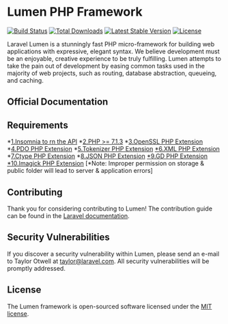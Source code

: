 # Lumen PHP Framework

[![Build Status](https://travis-ci.org/laravel/lumen-framework.svg)](https://travis-ci.org/laravel/lumen-framework)
[![Total Downloads](https://img.shields.io/packagist/dt/laravel/lumen-framework)](https://packagist.org/packages/laravel/lumen-framework)
[![Latest Stable Version](https://img.shields.io/packagist/v/laravel/lumen-framework)](https://packagist.org/packages/laravel/lumen-framework)
[![License](https://img.shields.io/packagist/l/laravel/lumen)](https://packagist.org/packages/laravel/lumen-framework)

Laravel Lumen is a stunningly fast PHP micro-framework for building web applications with expressive, elegant syntax. We believe development must be an enjoyable, creative experience to be truly fulfilling. Lumen attempts to take the pain out of development by easing common tasks used in the majority of web projects, such as routing, database abstraction, queueing, and caching.

## Official Documentation
## Requirements
*[1.Insomnia to rn the API](#general-info)
*[2.PHP >= 7.1.3](#general-info)
*[3.OpenSSL PHP Extension](#general-info)
*[4.PDO PHP Extension](#general-info)
*[5.Tokenizer PHP Extension](#general-info)
[*6.XML PHP Extension](#general-info)
*[7.Ctype PHP Extension](#general-info)
*[8.JSON PHP Extension](#general-info)
[*9.GD PHP Extension](#general-info)
[*10.Imagick PHP Extension](#general-info)
[*Note: Improper permission on storage & public folder will lead to server & application errors]



## Contributing

Thank you for considering contributing to Lumen! The contribution guide can be found in the [Laravel documentation](https://laravel.com/docs/contributions).

## Security Vulnerabilities

If you discover a security vulnerability within Lumen, please send an e-mail to Taylor Otwell at taylor@laravel.com. All security vulnerabilities will be promptly addressed.

## License

The Lumen framework is open-sourced software licensed under the [MIT license](https://opensource.org/licenses/MIT).
